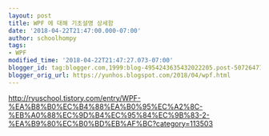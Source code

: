 ```yaml
---
layout: post
title: WPF 에 대해 기초설명 상세함
date: '2018-04-22T21:47:00.000-07:00'
author: schoolhompy
tags:
- WPF
modified_time: '2018-04-22T21:47:27.073-07:00'
blogger_id: tag:blogger.com,1999:blog-4954243635432022205.post-5072647794403031005
blogger_orig_url: https://yunhos.blogspot.com/2018/04/wpf.html
---
```


http://ryuschool.tistory.com/entry/WPF-%EA%B8%B0%EC%B4%88%EA%B0%95%EC%A2%8C-%EB%A0%88%EC%9D%B4%EC%95%84%EC%9B%83-2-%EA%B9%80%EC%B0%BD%EB%AF%BC?category=113503